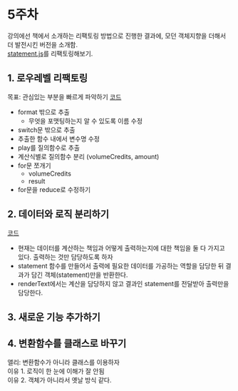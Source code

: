 # 5주차

강의에선 책에서 소개하는 리팩토링 방법으로 진행한 결과에, 모던 객체지향을 더해서 더 발전시킨 버전을 소개함.  
[statement.js](../challenge/statement.js)를 리팩토링해보기.

## 1. 로우레벨 리팩토링

목표: 관심있는 부분을 빠르게 파악하기 [코드](../challenge/statement-1.js)

- format 밖으로 추출
  - 무엇을 포맷팅하는지 알 수 있도록 이름 수정
- switch문 밖으로 추출
- 추출한 함수 내에서 변수명 수정
- play를 질의함수로 추출
- 계산식별로 질의함수 분리 (volumeCredits, amount)
- for문 쪼개기
  - volumeCredits
  - result
- for문을 reduce로 수정하기

## 2. 데이터와 로직 분리하기

[코드](../challenge/statement-2.js)

- 현재는 데이터를 계산하는 책임과 어떻게 출력하는지에 대한 책임을 둘 다 가지고 있다. 출력하는 것만 담당하도록 하자
- statement 함수를 만들어서 출력에 필요한 데이터를 가공하는 역할을 담당한 뒤 결과가 담긴 객체(statement)만을 반환한다.
- renderText에서는 계산을 담당하지 않고 결과인 statement를 전달받아 출력만을 담당한다.

## 3. 새로운 기능 추가하기

## 4. 변환함수를 클래스로 바꾸기

앨리: 변환함수가 아니라 클래스를 이용하자  
이유 1. 로직이 한 눈에 이해가 잘 안됨  
이유 2. 객체가 아니라서 옛날 방식 같다.
